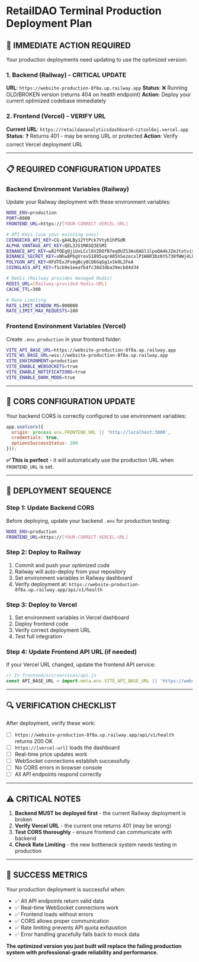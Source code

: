 # RetailDAO Terminal Production Deployment Plan

## 🚨 **IMMEDIATE ACTION REQUIRED**

Your production deployments need updating to use the optimized version:

### **1. Backend (Railway) - CRITICAL UPDATE**
**URL**: `https://website-production-8f8a.up.railway.app`
**Status**: ❌ Running OLD/BROKEN version (returns 404 on health endpoint)
**Action**: Deploy your current optimized codebase immediately

### **2. Frontend (Vercel) - VERIFY URL** 
**Current URL**: `https://retaildaoanalyticsdashboard-cztsol6ej.vercel.app`
**Status**: ❓ Returns 401 - may be wrong URL or protected
**Action**: Verify correct Vercel deployment URL

---

## 📋 **REQUIRED CONFIGURATION UPDATES**

### **Backend Environment Variables (Railway)**
Update your Railway deployment with these environment variables:
```bash
NODE_ENV=production
PORT=8000
FRONTEND_URL=https://[YOUR-CORRECT-VERCEL-URL]

# API Keys (use your existing ones)
COINGECKO_API_KEY=CG-gA4LBy12YtPck7Vtyb1hPGdR
ALPHA_VANTAGE_API_KEY=QEL3JS1MASQ3ESMI
BINANCE_API_KEY=w82fOEgQjiUxLCcl6V2DOfB7eq0UZS3As8AGl1lpoQA4kJZmJtotviyl1aclOLkv
BINANCE_SECRET_KEY=xNhw8PbgVrovS1895uqrA05hSezocxlP1WAR3Dz6YS730fWWj4LQysdpQ0fsrklS
POLYGON_API_KEY=0FdTExJFsmgBcy8CQ6GqGg1xSk0L2FeA
COINGLASS_API_KEY=f1cb9e1eeafb4fc38d3dba39ecb84d34

# Redis (Railway provides managed Redis)
REDIS_URL=[Railway-provided-Redis-URL]
CACHE_TTL=300

# Rate Limiting
RATE_LIMIT_WINDOW_MS=900000
RATE_LIMIT_MAX_REQUESTS=100
```

### **Frontend Environment Variables (Vercel)**
Create `.env.production` in your frontend folder:
```bash
VITE_API_BASE_URL=https://website-production-8f8a.up.railway.app
VITE_WS_BASE_URL=wss://website-production-8f8a.up.railway.app
VITE_ENVIRONMENT=production
VITE_ENABLE_WEBSOCKETS=true
VITE_ENABLE_NOTIFICATIONS=true
VITE_ENABLE_DARK_MODE=true
```

---

## 🔧 **CORS CONFIGURATION UPDATE**

Your backend CORS is correctly configured to use environment variables:
```javascript
app.use(cors({
  origin: process.env.FRONTEND_URL || 'http://localhost:3000',
  credentials: true,
  optionsSuccessStatus: 200
}));
```

**✅ This is perfect** - it will automatically use the production URL when `FRONTEND_URL` is set.

---

## 🚀 **DEPLOYMENT SEQUENCE**

### **Step 1: Update Backend CORS**
Before deploying, update your backend `.env` for production testing:
```bash
NODE_ENV=production  
FRONTEND_URL=https://[YOUR-CORRECT-VERCEL-URL]
```

### **Step 2: Deploy to Railway**
1. Commit and push your optimized code
2. Railway will auto-deploy from your repository
3. Set environment variables in Railway dashboard
4. Verify deployment at: `https://website-production-8f8a.up.railway.app/api/v1/health`

### **Step 3: Deploy to Vercel**
1. Set environment variables in Vercel dashboard
2. Deploy frontend code
3. Verify correct deployment URL
4. Test full integration

### **Step 4: Update Frontend API URL (if needed)**
If your Vercel URL changed, update the frontend API service:
```javascript
// In frontend/src/services/api.js
const API_BASE_URL = import.meta.env.VITE_API_BASE_URL || 'https://website-production-8f8a.up.railway.app';
```

---

## 🔍 **VERIFICATION CHECKLIST**

After deployment, verify these work:
- [ ] `https://website-production-8f8a.up.railway.app/api/v1/health` returns 200 OK
- [ ] `https://[vercel-url]` loads the dashboard
- [ ] Real-time price updates work
- [ ] WebSocket connections establish successfully
- [ ] No CORS errors in browser console
- [ ] All API endpoints respond correctly

---

## ⚠️ **CRITICAL NOTES**

1. **Backend MUST be deployed first** - the current Railway deployment is broken
2. **Verify Vercel URL** - the current one returns 401 (may be wrong)
3. **Test CORS thoroughly** - ensure frontend can communicate with backend
4. **Check Rate Limiting** - the new bottleneck system needs testing in production

---

## 🎯 **SUCCESS METRICS**

Your production deployment is successful when:
- ✅ All API endpoints return valid data
- ✅ Real-time WebSocket connections work
- ✅ Frontend loads without errors
- ✅ CORS allows proper communication
- ✅ Rate limiting prevents API quota exhaustion
- ✅ Error handling gracefully falls back to mock data

**The optimized version you just built will replace the failing production system with professional-grade reliability and performance.**